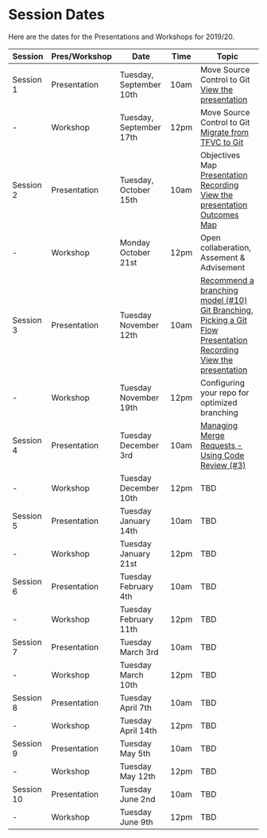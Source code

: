 # Session Dates

Here are the dates for the Presentations and Workshops for 2019/20.

Session | Pres/Workshop | Date | Time | Topic  
-- | -- | -- | -- | --
Session   1 | Presentation | Tuesday,   September 10th | 10am | Move Source Control to Git<br>[View the presentation](https://esdc-devcop.github.io/presentations/migrate-to-git.html#1)
  -| Workshop | Tuesday,   September 17th | 12pm | Move Source Control to Git<br>[Migrate from TFVC to Git](https://esdc-devcop.github.io/guides/source-control/tfvc-to-git.html)
Session   2 | Presentation | Tuesday,   October 15th | 10am | Objectives Map<br>[Presentation Recording](https://gts-ee.webex.com/webappng/sites/gts-ee/recording/aef400b220a94e82a08b1cf3346ad40b)<br>[View the presentation](http://dialogue/grp/PR6893344/OneNote/AppDevSA/03-Reference%20Material/Presentations/DevCop.one#SA%20and%20Outcomes%20Map%20-%20Oct%2015%202019&section-id={5EC98638-1A31-4AFE-941E-9AD50872138F}&page-id={66461AC0-9116-4364-B799-BD16D6C2CB70}&end)<br>[Outcomes Map](http://dialogue/grp/PR6893344/OneNote/AppDevSA/02-Development%20(In%20Progress)/AppDev%20Roadmap.one#Outcomes%20and%20Dependencies%20Overview&section-id={5E16E60C-310B-49EF-8451-88E0CE4DA968}&page-id={67E8C1D8-F39B-498E-A809-EEAAB9BDAC88}&object-id={00AD0F45-6E68-0BA5-1DE4-4D2E8D11601E}&A9)
  -| Workshop | Monday   October 21st | 12pm | Open collaberation, Assement & Advisement
Session   3 | Presentation | Tuesday   November 12th | 10am | [Recommend a branching model (#10)](https://github.com/esdc-devcop/esdc-devcop.github.io/issues/10)<br>[Git Branching, Picking a Git Flow](https://esdc-devcop.github.io/recommendations/source_management/git-branching.md)<br>[Presentation Recording](https://gts-ee.webex.com/recordingservice/sites/gts-ee/recording/9e28a4c3b4b1468385742163879d9122)<br>[View the presentation](https://esdc-devcop.github.io/presentations/gitflow.html#1)
  -| Workshop | Tuesday   November 19th | 12pm | Configuring your repo for optimized branching
Session   4 | Presentation | Tuesday   December 3rd  | 10am | [Managing Merge Requests - Using Code Review (#3)](https://github.com/esdc-devcop/esdc-devcop.github.io/issues/3)
  -| Workshop | Tuesday   December 10th | 12pm | TBD
Session   5 | Presentation | Tuesday   January 14th | 10am | TBD
  -| Workshop | Tuesday   January 21st | 12pm | TBD
Session   6 | Presentation | Tuesday   February 4th | 10am | TBD
  -| Workshop | Tuesday   February 11th | 12pm | TBD
Session   7 | Presentation | Tuesday   March 3rd | 10am | TBD
  -| Workshop | Tuesday   March 10th | 12pm | TBD
Session   8 | Presentation | Tuesday   April 7th | 10am | TBD
  -| Workshop | Tuesday   April 14th | 12pm | TBD
Session   9 | Presentation | Tuesday   May 5th | 10am | TBD
  -| Workshop | Tuesday   May 12th | 12pm | TBD
Session   10 | Presentation | Tuesday   June 2nd | 10am | TBD
  -| Workshop | Tuesday   June 9th | 12pm | TBD
